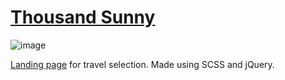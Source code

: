 # [Thousand Sunny](https://sergeyserkov.github.io/ThousandSunny/)

![image](https://user-images.githubusercontent.com/68920116/114435089-71cfa780-9bcc-11eb-8f48-869b929467b9.png)


 [Landing page](https://sergeyserkov.github.io/ThousandSunny/) for travel selection. Made using SCSS and jQuery.
